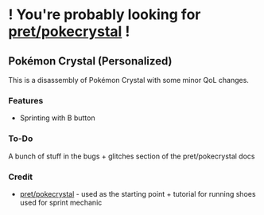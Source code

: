# ! You're probably looking for [pret/pokecrystal](https://github.com/pret/pokecrystal) !

## Pokémon Crystal (Personalized)

This is a disassembly of Pokémon Crystal with some minor QoL changes.

### Features
* Sprinting with B button

### To-Do
A bunch of stuff in the bugs + glitches section of the pret/pokecrystal docs

### Credit
* [pret/pokecrystal](https://github.com/pret/pokecrystal) - used as the starting point + tutorial for running shoes used for sprint mechanic
